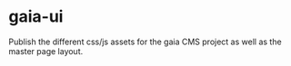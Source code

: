 # gaia-ui
Publish the different css/js assets for the gaia CMS project as well as the master page layout.
